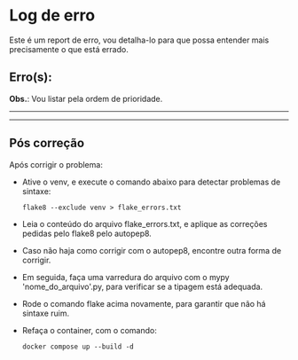 # Log de erro

Este é um report de erro, vou detalha-lo para que possa entender mais precisamente o que está errado.

## Erro(s):

**Obs.**: Vou listar pela ordem de prioridade.

---

---

## Pós correção

Após corrigir o problema:

  * Ative o venv, e execute o comando abaixo para detectar problemas de sintaxe:

        flake8 --exclude venv > flake_errors.txt

  * Leia o conteúdo do arquivo flake_errors.txt, e aplique as correções pedidas pelo flake8 pelo autopep8.

  * Caso não haja como corrigir com o autopep8, encontre outra forma de corrigir.

  * Em seguida, faça uma varredura do arquivo com o mypy 'nome_do_arquivo'.py, para verificar se a tipagem está adequada.

  * Rode o comando flake acima novamente, para garantir que não há sintaxe ruim.

  * Refaça o container, com o comando:

      `docker compose up --build -d`
